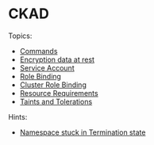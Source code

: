
# CKAD

Topics:

- [Commands](docs/commands.md)
- [Encryption data at rest](docs/Encription_data_at_rest.md)
- [Service Account](docs/service_account.md)
- [Role Binding](docs/role_binding.md)
- [Cluster Role Binding](docs/cluster_role_binding.md)
- [Resource Requirements](docs/resource_requirements.md)
- [Taints and Tolerations](docs/taint_tolerations.md)

Hints:
- [Namespace stuck in Termination state](docs/Namesoace_stuck_in_termination_state.md)